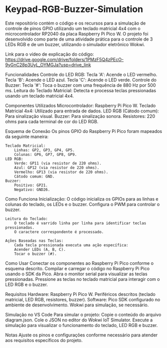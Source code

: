 # Keypad-RGB-Buzzer-Simulation
Este repositório contém o código e os recursos para a simulação de controle de pinos GPIO utilizando um teclado matricial 4x4 com o microcontrolador RP2040 da placa Raspberry Pi Pico W. O projeto foi desenvolvido como parte de uma atividade prática para o controle de 3 LEDs RGB e de um buzzer, utilizando o simulador eletrônico Wokwi.

Link para o vídeo de explicação do código: https://drive.google.com/drive/folders/1PMzF5Q4zPEcO-9yGnC28p3UyL_OYMGJa?usp=drive_link
	

Funcionalidades
	Controle do LED RGB:
		Tecla 'A': Acende o LED vermelho.
		Tecla 'B': Acende o LED azul.
		Tecla 'C': Acende o LED verde.
	Controle do Buzzer:
		Tecla '#': Toca o buzzer com uma frequência de 880 Hz por 500 ms.
	Leitura do Teclado Matricial:
		Detecta e processa teclas pressionadas usando um teclado matricial 4x4.

Componentes Utilizados
	Microcontrolador: Raspberry Pi Pico W.
	Teclado Matricial 4x4: Utilizado para entrada de dados.
	LED RGB (Cátodo comum): Para sinalização visual.
	Buzzer: Para sinalização sonora.
	Resistores: 220 ohms para cada terminal de cor do LED RGB.

Esquema de Conexão
	Os pinos GPIO do Raspberry Pi Pico foram mapeados da seguinte maneira:

	Teclado Matricial:
		Linhas: GP2, GP3, GP4, GP5.
		Colunas: GP6, GP7, GP8, GP9.
	LED RGB:
		Verde: GP11 (via resistor de 220 ohms).
		Azul: GP12 (via resistor de 220 ohms).
		Vermelho: GP13 (via resistor de 220 ohms).
		Cátodo comum: GND.
	Buzzer:
		Positivo: GP21.
		Negativo: GND26.

Como Funciona
	Inicialização:
		O código inicializa os GPIOs para as linhas e colunas do teclado, os LEDs e o buzzer.
		Configura o PWM para controlar o buzzer.
	
	Leitura do Teclado:
		O teclado é varrido linha por linha para identificar teclas pressionadas.
		O caractere correspondente é processado.

	Ações Baseadas nas Teclas:
		Cada tecla pressionada executa uma ação específica:
		Acender LEDs (A, B, C).
		Tocar o buzzer (#).

Como Usar
	Conectar os componentes ao Raspberry Pi Pico conforme o esquema descrito.
	Compilar e carregar o código no Raspberry Pi Pico usando o SDK da Pico.
	Abra o monitor serial para visualizar as teclas pressionadas.
	Pressione as teclas no teclado matricial para interagir com o LED RGB e o buzzer.

Requisitos
	Hardware:
		Raspberry Pi Pico W.
		Periféricos descritos (teclado matricial, LED RGB, resistores, buzzer).
	Software:
		Pico SDK configurado no ambiente de desenvolvimento.
		Wokwi para simulação, se necessário.

Simulação no VS Code
	Para simular o projeto:
	Copie o conteúdo do arquivo diagram.json.
	Cole o JSON no editor do Wokwi IoT Simulator.
	Execute a simulação para visualizar o funcionamento do teclado, LED RGB e buzzer.


Notas
	Ajuste os pinos e configurações conforme necessário para atender aos requisitos específicos do projeto.